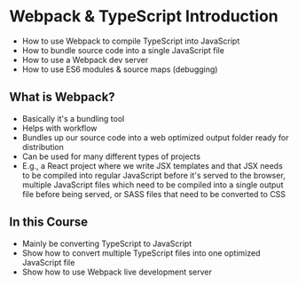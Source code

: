 # Webpack & TypeScript Introduction
* How to use Webpack to compile TypeScript into JavaScript
* How to bundle source code into a single JavaScript file
* How to use a Webpack dev server
* How to use ES6 modules & source maps (debugging)

## What is Webpack?
* Basically it's a bundling tool
* Helps with workflow
* Bundles up our source code into a web optimized output folder ready for distribution
* Can be used for many different types of projects
* E.g., a React project where we write JSX templates and that JSX needs to be compiled into regular JavaScript before it's served to the browser, multiple JavaScript files which need to be compiled into a single output file before being served, or SASS files that need to be converted to CSS

## In this Course
* Mainly be converting TypeScript to JavaScript
* Show how to convert multiple TypeScript files into one optimized JavaScript file
* Show how to use Webpack live development server